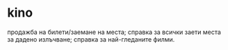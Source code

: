 # kino
продажба на билети/заемане на места;   справка за всички заети места за дадено излъчване;   справка за най-гледаните филми. 
